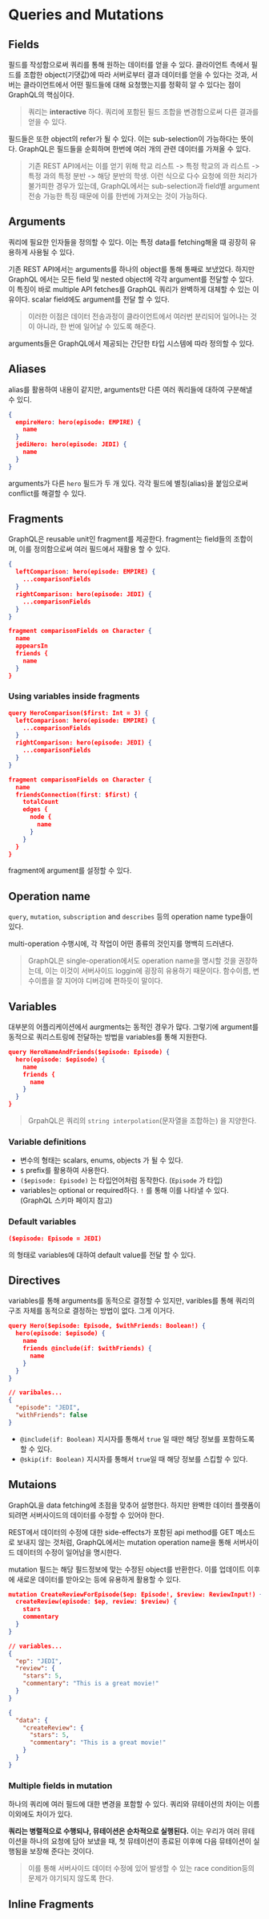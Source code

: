 # Queries and Mutations

## Fields

필드를 작성함으로써 쿼리를 통해 원하는 데이터를 얻을 수 있다. 클라이언트 측에서 필드를 조합한 object(기댓값)에 따라 서버로부터 결과 데이터를 얻을 수 있다는 것과, 서버는 클라이언트에서 어떤 필드들에 대해 요청했는지를 정확히 알 수 있다는 점이 GraphQL의 핵심이다.

> 쿼리는 **interactive** 하다. 쿼리에 포함된 필드 조합을 변경함으로써 다른 결과를 얻을 수 있다.

필드들은 또한 object의 refer가 될 수 있다. 이는 sub-selection이 가능하다는 뜻이다. GraphQL은 필드들을 순회하며 한번에 여러 개의 관련 데이터를 가져올 수 있다.

> 기존 REST API에서는 이를 얻기 위해 학교 리스트 -> 특정 학교의 과 리스트 -> 특정 과의 특정 분반 -> 해당 분반의 학생. 이런 식으로 다수 요청에 의한 처리가 불가피한 경우가 있는데, GraphQL에서는 sub-selection과 field별 argument 전송 가능한 특징 때문에 이를 한번에 가져오는 것이 가능하다.

## Arguments

쿼리에 필요한 인자들을 정의할 수 있다. 이는 특정 data를 fetching해올 떄 굉장히 유용하게 사용될 수 있다.

기존 REST API에서는 arguments를 하나의 object를 통해 통째로 보냈었다. 하지만 GraphQL 에서는 모든 field 및 nested object에 각각 argument를 전달할 수 있다. 이 특징이 바로 multiple API fetches를 GraphQL 쿼리가 완벽하게 대체할 수 있는 이유이다. scalar field에도 argument를 전달 할 수 있다.

> 이러한 이점은 데이터 전송과정이 클라이언트에서 여러번 분리되어 일어나는 것이 아니라, 한 번에 일어날 수 있도록 해준다.

arguments들은 GraphQL에서 제공되는 간단한 타입 시스템에 따라 정의할 수 있다.

## Aliases

alias를 활용하여 내용이 같지만, arguments만 다른 여러 쿼리들에 대하여 구분해낼 수 있디.

```json
{
  empireHero: hero(episode: EMPIRE) {
    name
  }
  jediHero: hero(episode: JEDI) {
    name
  }
}
```

arguments가 다른 `hero` 필드가 두 개 있다. 각각 필드에 별칭(alias)을 붙임으로써 conflict를 해결할 수 있다.

## Fragments

GraphQL은 reusable unit인 fragment를 제공한다. fragment는 field들의 조합이며, 이를 정의함으로써 여러 필드에서 재활용 할 수 있다.

```json
{
  leftComparison: hero(episode: EMPIRE) {
    ...comparisonFields
  }
  rightComparison: hero(episode: JEDI) {
    ...comparisonFields
  }
}

fragment comparisonFields on Character {
  name
  appearsIn
  friends {
    name
  }
}
```

### Using variables inside fragments

```json
query HeroComparison($first: Int = 3) {
  leftComparison: hero(episode: EMPIRE) {
    ...comparisonFields
  }
  rightComparison: hero(episode: JEDI) {
    ...comparisonFields
  }
}

fragment comparisonFields on Character {
  name
  friendsConnection(first: $first) {
    totalCount
    edges {
      node {
        name
      }
    }
  }
}
```

fragment에 argument를 설정할 수 있다.

## Operation name

`query`, `mutation`, `subscription` and `describes` 등의 operation name type들이 있다.

multi-operation 수행시에, 각 작업이 어떤 종류의 것인지를 명백히 드러낸다.

> GraphQL은 single-operation에서도 operation name을 명시할 것을 권장하는데, 이는 이것이 서버사이드 loggin에 굉장히 유용하기 때문이다. 함수이름, 변수이름을 잘 지어야 디버깅에 편하듯이 말이다.

## Variables

대부분의 어플리케이션에서 aurgments는 동적인 경우가 많다. 그렇기에 argument를 동적으로 쿼리스트링에 전달하는 방법을 variables를 통해 지원한다.

```json
query HeroNameAndFriends($episode: Episode) {
  hero(episode: $episode) {
    name
    friends {
      name
    }
  }
}
```

> GrpahQL은 쿼리의 `string interpolation`(문자열을 조합하는) 을 지양한다.

### Variable definitions

- 변수의 형태는 scalars, enums, objects 가 될 수 있다.
- `$` prefix를 활용하여 사용한다.
- `($episode: Episode)` 는 타입언어처럼 동작한다. (`Episode` 가 타입)
- variables는 optional or required하다. `!` 를 통해 이를 나타낼 수 있다. (GraphQL 스키마 페이지 참고)

### Default variables

```json
($episode: Episode = JEDI)
```

의 형태로 variables에 대하여 default value를 전달 할 수 있다.

## Directives

variables를 통해 arguments를 동적으로 결정할 수 있지만, varibles를 통해 쿼리의 구조 자체를 동적으로 결정하는 방법이 없다. 그게 이거다.

```json
query Hero($episode: Episode, $withFriends: Boolean!) {
  hero(episode: $episode) {
    name
    friends @include(if: $withFriends) {
      name
    }
  }
}

// varibales...
{
  "episode": "JEDI",
  "withFriends": false
}
```

- `@include(if: Boolean)` 지시자를 통해서 `true` 일 때만 해당 정보를 포함하도록 할 수 있다.
- `@skip(if: Boolean)` 지시자를 통해서 `true`일 때 해당 정보를 스킵할 수 있다.

## Mutaions

GraphQL을 data fetching에 초점을 맞추어 설명한다. 하지만 완벽한 데이터 플랫폼이 되려면 서버사이드의 데이터를 수정할 수 있어야 한다.

REST에서 데이터의 수정에 대한 side-effects가 포함된 api method를 GET 메소드로 보내지 않는 것처럼, GraphQL에서는 mutation operation name을 통해 서버사이드 데이터의 수정이 일어남을 명시한다.

mutation 필드는 해당 필드정보에 맞는 수정된 object를 반환한다. 이를 업데이트 이후에 새로운 데이터를 받아오는 등에 유용하게 활용할 수 있다.

```json
mutation CreateReviewForEpisode($ep: Episode!, $review: ReviewInput!) {
  createReview(episode: $ep, review: $review) {
    stars
    commentary
  }
}

// variables...
{
  "ep": "JEDI",
  "review": {
    "stars": 5,
    "commentary": "This is a great movie!"
  }
}
```

```json
{
  "data": {
    "createReview": {
      "stars": 5,
      "commentary": "This is a great movie!"
    }
  }
}
```

### Multiple fields in mutation

하나의 쿼리에 여러 필드에 대한 변경을 포함할 수 있다. 쿼리와 뮤테이션의 차이는 이름 이외에도 차이가 있다.

**쿼리는 병렬적으로 수행되나, 뮤테이션은 순차적으로 실행된다.**
이는 우리가 여러 뮤테이션을 하나의 요청에 담아 보냈을 때, 첫 뮤테이션이 종료된 이후에 다음 뮤테이션이 실행됨을 보장해 준다는 것이다.

> 이를 통해 서버사이드 데이터 수정에 있어 발생할 수 있는 race condition등의 문제가 야기되지 않도록 한다.

## Inline Fragments
